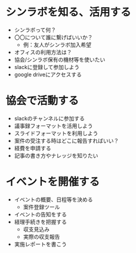 # シンラボを知る、活用する
- シンラボって何？
- 〇〇について誰に繋げばいいか？
  - 例：友人がシンラボ加入希望
- オフィスの利用方法は？
- 協会/シンラボ保有の機材等を使いたい
- slackに登録して参加しよう
- google driveにアクセスする

# 協会で活動する
- slackのチャンネルに参加する
- 議事録フォーマットを活用しよう
- スライドフォーマットを利用しよう
- 案件の受注する時はどこに報告すればいい？
- 経費を申請する
- 記事の書き方やナレッジを知りたい

# イベントを開催する
- イベントの概要、日程等を決める
  - 案件登録ツール
- イベントの告知をする
- 経理手続きを把握する
  - 収支見込み
  - 実際の収支報告
- 実施レポートを書こう